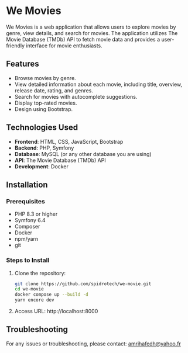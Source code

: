 # We Movies

We Movies is a web application that allows users to explore movies by genre, view details, and search for movies. 
The application utilizes The Movie Database (TMDb) API to fetch movie data and provides a user-friendly interface for movie enthusiasts.

## Features

- Browse movies by genre.
- View detailed information about each movie, including title, overview, release date, rating, and genres.
- Search for movies with autocomplete suggestions.
- Display top-rated movies.
- Design using Bootstrap.

## Technologies Used

- **Frontend**: HTML, CSS, JavaScript, Bootstrap
- **Backend**: PHP, Symfony
- **Database**: MySQL (or any other database you are using)
- **API**: The Movie Database (TMDb) API
- **Development**: Docker

## Installation

### Prerequisites

- PHP 8.3 or higher
- Symfony 6.4
- Composer
- Docker
- npm/yarn
- git

### Steps to Install

1. Clone the repository:
   ```bash
   git clone https://github.com/spidrotech/we-movie.git
   cd we-movie
   docker compose up --build -d
   yarn encore dev
   ```
2. Access URL: 
http://localhost:8000 

## Troubleshooting

For any issues or troubleshooting, please contact: amrihafedh@yahoo.fr